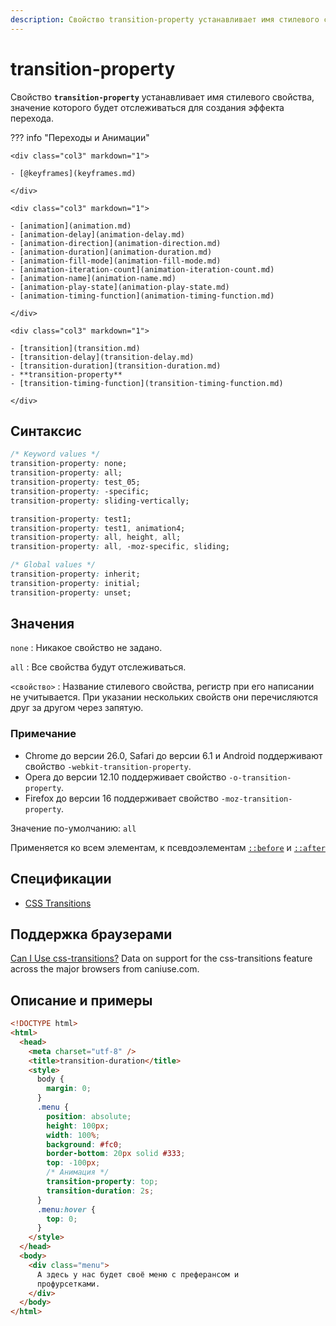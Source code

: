 ```yaml
---
description: Свойство transition-property устанавливает имя стилевого свойства, значение которого будет отслеживаться для создания эффекта перехода
---
```


# transition-property

Свойство **`transition-property`** устанавливает имя стилевого свойства, значение которого будет отслеживаться для создания эффекта перехода.

??? info "Переходы и Анимации"

    <div class="col3" markdown="1">

    - [@keyframes](keyframes.md)

    </div>

    <div class="col3" markdown="1">

    - [animation](animation.md)
    - [animation-delay](animation-delay.md)
    - [animation-direction](animation-direction.md)
    - [animation-duration](animation-duration.md)
    - [animation-fill-mode](animation-fill-mode.md)
    - [animation-iteration-count](animation-iteration-count.md)
    - [animation-name](animation-name.md)
    - [animation-play-state](animation-play-state.md)
    - [animation-timing-function](animation-timing-function.md)

    </div>

    <div class="col3" markdown="1">

    - [transition](transition.md)
    - [transition-delay](transition-delay.md)
    - [transition-duration](transition-duration.md)
    - **transition-property**
    - [transition-timing-function](transition-timing-function.md)

    </div>

## Синтаксис

```css
/* Keyword values */
transition-property: none;
transition-property: all;
transition-property: test_05;
transition-property: -specific;
transition-property: sliding-vertically;

transition-property: test1;
transition-property: test1, animation4;
transition-property: all, height, all;
transition-property: all, -moz-specific, sliding;

/* Global values */
transition-property: inherit;
transition-property: initial;
transition-property: unset;
```

## Значения

`none`
: Никакое свойство не задано.

`all`
: Все свойства будут отслеживаться.

`<свойство>`
: Название стилевого свойства, регистр при его написании не учитывается. При указании нескольких свойств они перечисляются друг за другом через запятую.

### Примечание

- Chrome до версии 26.0, Safari до версии 6.1 и Android поддерживают свойство `-webkit-transition-property`.
- Opera до версии 12.10 поддерживает свойство `-o-transition-property`.
- Firefox до версии 16 поддерживает свойство `-moz-transition-property`.

Значение по-умолчанию: `all`

Применяется ко всем элементам, к псевдоэлементам [`::before`](before.md) и [`::after`](after.md)

## Спецификации

- [CSS Transitions](http://dev.w3.org/csswg/css-transitions/#transition-property)

## Поддержка браузерами

<p class="ciu_embed" data-feature="css-transitions" data-periods="future_1,current,past_1,past_2">
  <a href="http://caniuse.com/#feat=css-transitions">Can I Use css-transitions?</a> Data on support for the css-transitions feature across the major browsers from caniuse.com.
</p>

## Описание и примеры

```html
<!DOCTYPE html>
<html>
  <head>
    <meta charset="utf-8" />
    <title>transition-duration</title>
    <style>
      body {
        margin: 0;
      }
      .menu {
        position: absolute;
        height: 100px;
        width: 100%;
        background: #fc0;
        border-bottom: 20px solid #333;
        top: -100px;
        /* Анимация */
        transition-property: top;
        transition-duration: 2s;
      }
      .menu:hover {
        top: 0;
      }
    </style>
  </head>
  <body>
    <div class="menu">
      А здесь у нас будет своё меню с преферансом и
      профурсетками.
    </div>
  </body>
</html>
```
